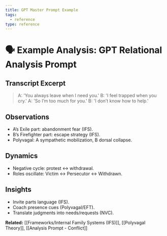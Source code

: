 ```yaml
---
title: GPT Master Prompt Example
tags:
  - reference
type: reference
---
```


<!-- @format -->

# 🗣 Example Analysis: GPT Relational Analysis Prompt

## Transcript Excerpt

> A: 'You always leave when I need you.'
> B: 'I feel trapped when you cry.'
> A: 'So I’m too much for you.'
> B: 'I don’t know how to help.'

## Observations

- A’s Exile part: abandonment fear (IFS).
- B’s Firefighter part: escape strategy (IFS).
- Polyvagal: A sympathetic mobilization, B dorsal collapse.

## Dynamics

- Negative cycle: protest ↔ withdrawal.
- Roles oscillate: Victim ↔ Persecutor ↔ Withdrawn.

## Insights

- Invite parts language (IFS).
- Coach presence cues (Polyvagal/EFT).
- Translate judgments into needs/requests (NVC).

**Related:** [[Frameworks/Internal Family Systems (IFS)]], [[Polyvagal Theory]], [[Analysis Prompt - Conflict]]
